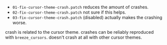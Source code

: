 - `01-fix-cursor-theme-crash.patch` reduces the amount of crashes.
- `02-fix-cursor-theme-crash.patch` not sure if this helps.
- `03-fix-cursor-theme-crash.patch` (disabled) actually makes the crashing worse.

crash is related to the cursor theme. crashes can be reliably reproduced with `breeze_cursors`.
doesn't crash at all with other cursor themes.
